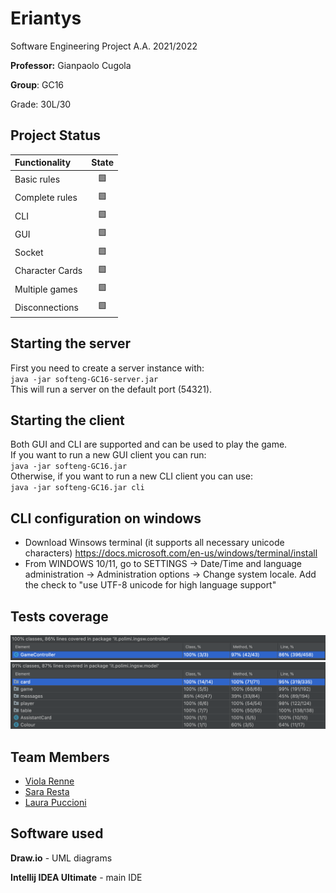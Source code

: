 # Eriantys

Software Engineering Project A.A. 2021/2022

**Professor:** Gianpaolo Cugola  

**Group**: GC16

Grade: 30L/30

## Project Status

| Functionality | State |
|:-----------------------|:------------------------------------:|
| Basic rules | 🟩 |
| Complete rules | 🟩 |
| CLI | 🟩 |
| GUI | 🟩 |
| Socket | 🟩 |
| Character Cards | 🟩 |
| Multiple games | 🟩|
| Disconnections | 🟩|

## Starting the server

First you need to create a server instance with:  
`java -jar softeng-GC16-server.jar`  
This will run a server on the default port (54321).

## Starting the client
Both GUI and CLI are supported and can be used to play the game.  
If you want to run a new GUI client you can run:  
`java -jar softeng-GC16.jar`  
Otherwise, if you want to run a new CLI client you can use:  
`java -jar softeng-GC16.jar cli`

## CLI configuration on windows
* Download Winsows terminal (it supports all necessary unicode characters) https://docs.microsoft.com/en-us/windows/terminal/install
* From WINDOWS 10/11, go to SETTINGS -> Date/Time and language administration -> Administration options -> Change system locale. Add the check to "use UTF-8 unicode for high language support"


## Tests coverage
<img src="https://github.com/viols-code/ing-sw-2022-renne-resta-puccioni/blob/master/deliverables/Coverage/Controller.png"/>
<img src="https://github.com/viols-code/ing-sw-2022-renne-resta-puccioni/blob/master/deliverables/Coverage/Model.png"/>

## Team Members
* [Viola Renne](https://github.com/viols-code)
* [Sara Resta](https://github.com/sararesta)
* [Laura Puccioni](https://github.com/LaP19)

## Software used
**Draw.io** - UML diagrams

**Intellij IDEA Ultimate** - main IDE
